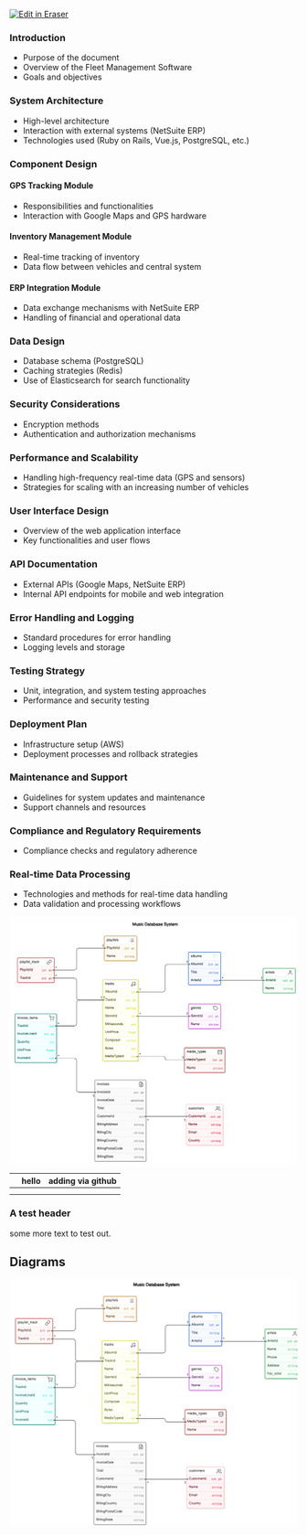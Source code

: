 <p><a target="_blank" href="https://app.eraser.io/workspace/5dEz50e4WefNpST7rfxx" id="edit-in-eraser-github-link"><img alt="Edit in Eraser" src="https://firebasestorage.googleapis.com/v0/b/second-petal-295822.appspot.com/o/images%2Fgithub%2FOpen%20in%20Eraser.svg?alt=media&amp;token=968381c8-a7e7-472a-8ed6-4a6626da5501"></a></p>



### Introduction
- Purpose of the document
- Overview of the Fleet Management Software
- Goals and objectives
### System Architecture
- High-level architecture
- Interaction with external systems (NetSuite ERP)
- Technologies used (Ruby on Rails, Vue.js, PostgreSQL, etc.)
### Component Design
#### GPS Tracking Module
- Responsibilities and functionalities
- Interaction with Google Maps and GPS hardware
#### Inventory Management Module
- Real-time tracking of inventory
- Data flow between vehicles and central system
#### ERP Integration Module
- Data exchange mechanisms with NetSuite ERP
- Handling of financial and operational data
### Data Design
- Database schema (PostgreSQL)
- Caching strategies (Redis)
- Use of Elasticsearch for search functionality
### Security Considerations
- Encryption methods
- Authentication and authorization mechanisms
### Performance and Scalability
- Handling high-frequency real-time data (GPS and sensors)
- Strategies for scaling with an increasing number of vehicles
### User Interface Design
- Overview of the web application interface
- Key functionalities and user flows
### API Documentation
- External APIs (Google Maps, NetSuite ERP)
- Internal API endpoints for mobile and web integration
### Error Handling and Logging
- Standard procedures for error handling
- Logging levels and storage
### Testing Strategy
- Unit, integration, and system testing approaches
- Performance and security testing
### Deployment Plan
- Infrastructure setup (AWS)
- Deployment processes and rollback strategies
### Maintenance and Support
- Guidelines for system updates and maintenance
- Support channels and resources
### Compliance and Regulatory Requirements
- Compliance checks and regulatory adherence
### Real-time Data Processing
- Technologies and methods for real-time data handling
- Data validation and processing workflows

![image.png](/.eraser/5dEz50e4WefNpST7rfxx___KLsHjkV4v8N66qoTkgtZV0vg9Ew1___T_0NcHNvofTFbAoR78hlm.png "image.png")

|  | hello | adding via github |
| ----- | ----- | ----- |
|  |  |  |
|  |  |  |
### A test header
some more text to test out. 


<!-- eraser-additional-content -->
## Diagrams
<!-- eraser-additional-files -->
<a href="/test/test file-Music Database System-1.eraserdiagram" data-element-id="MZp6YBnj86LQVfWPniy2m"><img src="/.eraser/5dEz50e4WefNpST7rfxx___KLsHjkV4v8N66qoTkgtZV0vg9Ew1___---diagram----4a08e54d3a360479b40de8fc6c0e2098-Music-Database-System.png" alt="" data-element-id="MZp6YBnj86LQVfWPniy2m" /></a>
<!-- end-eraser-additional-files -->
<!-- end-eraser-additional-content -->
<!--- Eraser file: https://app.eraser.io/workspace/5dEz50e4WefNpST7rfxx --->
